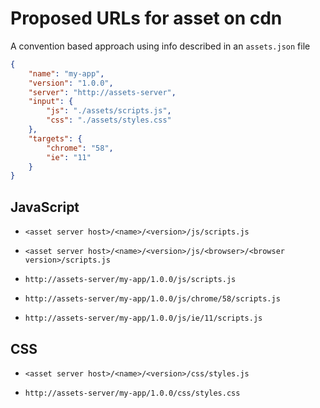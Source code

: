 # Proposed URLs for asset on cdn

A convention based approach using info described in an `assets.json` file

```json
{
    "name": "my-app",
    "version": "1.0.0",
    "server": "http://assets-server",
    "input": {
        "js": "./assets/scripts.js",
        "css": "./assets/styles.css"
    },
    "targets": {
        "chrome": "58",
        "ie": "11"
    }
}
```

## JavaScript

-   `<asset server host>/<name>/<version>/js/scripts.js`
-   `<asset server host>/<name>/<version>/js/<browser>/<browser version>/scripts.js`

-   `http://assets-server/my-app/1.0.0/js/scripts.js`
-   `http://assets-server/my-app/1.0.0/js/chrome/58/scripts.js`
-   `http://assets-server/my-app/1.0.0/js/ie/11/scripts.js`

## CSS

-   `<asset server host>/<name>/<version>/css/styles.js`

-   `http://assets-server/my-app/1.0.0/css/styles.css`
